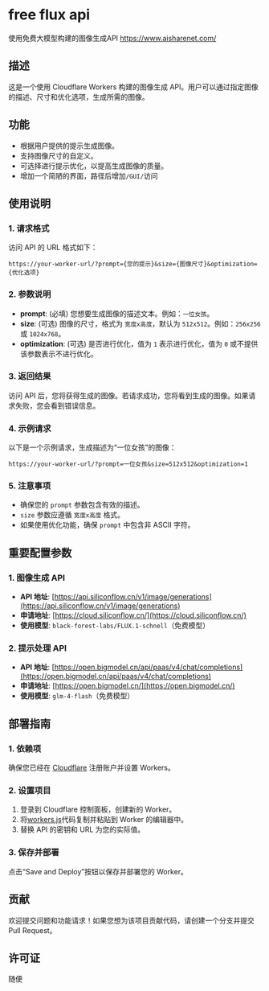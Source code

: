 # free flux api
使用免费大模型构建的图像生成API https://www.aisharenet.com/


## 描述
这是一个使用 Cloudflare Workers 构建的图像生成 API。用户可以通过指定图像的描述、尺寸和优化选项，生成所需的图像。

## 功能
- 根据用户提供的提示生成图像。
- 支持图像尺寸的自定义。
- 可选择进行提示优化，以提高生成图像的质量。
- 增加一个简陋的界面，路径后增加`/GUI/`访问

## 使用说明

### 1. 请求格式
访问 API 的 URL 格式如下：

```
https://your-worker-url/?prompt={您的提示}&size={图像尺寸}&optimization={优化选项}
```

### 2. 参数说明
- **prompt**: (必填) 您想要生成图像的描述文本。例如：`一位女孩`。
- **size**: (可选) 图像的尺寸，格式为 `宽度x高度`，默认为 `512x512`。例如：`256x256` 或 `1024x768`。
- **optimization**: (可选) 是否进行优化，值为 `1` 表示进行优化，值为 `0` 或不提供该参数表示不进行优化。

### 3. 返回结果
访问 API 后，您将获得生成的图像。若请求成功，您将看到生成的图像。如果请求失败，您会看到错误信息。

### 4. 示例请求
以下是一个示例请求，生成描述为“一位女孩”的图像：

```
https://your-worker-url/?prompt=一位女孩&size=512x512&optimization=1
```

### 5. 注意事项
- 确保您的 `prompt` 参数包含有效的描述。
- `size` 参数应遵循 `宽度x高度` 格式。
- 如果使用优化功能，确保 `prompt` 中包含非 ASCII 字符。

## 重要配置参数

### 1. 图像生成 API
- **API 地址**: [https://api.siliconflow.cn/v1/image/generations](https://api.siliconflow.cn/v1/image/generations)
- **申请地址**: [https://cloud.siliconflow.cn/](https://cloud.siliconflow.cn/)
- **使用模型**: `black-forest-labs/FLUX.1-schnell`（免费模型）

### 2. 提示处理 API
- **API 地址**: [https://open.bigmodel.cn/api/paas/v4/chat/completions](https://open.bigmodel.cn/api/paas/v4/chat/completions)
- **申请地址**: [https://open.bigmodel.cn/](https://open.bigmodel.cn/)
- **使用模型**: `glm-4-flash`（免费模型）

## 部署指南

### 1. 依赖项
确保您已经在 [Cloudflare](https://www.cloudflare.com/) 注册账户并设置 Workers。

### 2. 设置项目
1. 登录到 Cloudflare 控制面板，创建新的 Worker。
2. 将[workers.js](https://github.com/pptt121212/freefluxapi/blob/main/workers.js)代码复制并粘贴到 Worker 的编辑器中。
3. 替换 API 的密钥和 URL 为您的实际值。

### 3. 保存并部署
点击“Save and Deploy”按钮以保存并部署您的 Worker。

## 贡献
欢迎提交问题和功能请求！如果您想为该项目贡献代码，请创建一个分支并提交 Pull Request。

## 许可证
随便
